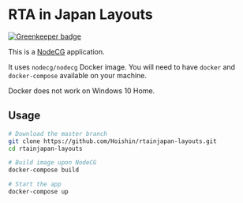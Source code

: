 # RTA in Japan Layouts

[![Greenkeeper badge](https://badges.greenkeeper.io/Hoishin/rtainjapan-layouts.svg)](https://greenkeeper.io/)

This is a [NodeCG](http://github.com/nodecg/nodecg) application.

It uses `nodecg/nodecg` Docker image. You will need to have `docker` and `docker-compose` available on your machine.

Docker does not work on Windows 10 Home.

## Usage

```sh
# Download the master branch
git clone https://github.com/Hoishin/rtainjapan-layouts.git
cd rtainjapan-layouts

# Build image upon NodeCG
docker-compose build

# Start the app
docker-compose up
```